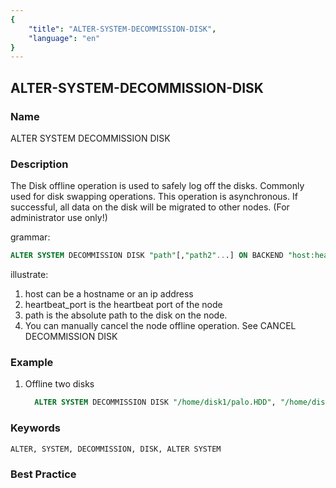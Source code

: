 ```yaml
---
{
    "title": "ALTER-SYSTEM-DECOMMISSION-DISK",
    "language": "en"
}
---
```


<!--
Licensed to the Apache Software Foundation (ASF) under one
or more contributor license agreements.  See the NOTICE file
distributed with this work for additional information
regarding copyright ownership.  The ASF licenses this file
to you under the Apache License, Version 2.0 (the
"License"); you may not use this file except in compliance
with the License.  You may obtain a copy of the License at

  http://www.apache.org/licenses/LICENSE-2.0

Unless required by applicable law or agreed to in writing,
software distributed under the License is distributed on an
"AS IS" BASIS, WITHOUT WARRANTIES OR CONDITIONS OF ANY
KIND, either express or implied.  See the License for the
specific language governing permissions and limitations
under the License.
-->

## ALTER-SYSTEM-DECOMMISSION-DISK

### Name

ALTER SYSTEM DECOMMISSION DISK

### Description

The Disk offline operation is used to safely log off the disks. Commonly used for disk swapping operations. This operation is asynchronous. If successful, all data on the disk will be migrated to other nodes. (For administrator use only!)

grammar:

```sql
ALTER SYSTEM DECOMMISSION DISK "path"[,"path2"...] ON BACKEND "host:heartbeat_port";
```

 illustrate:
 
1. host can be a hostname or an ip address
2. heartbeat_port is the heartbeat port of the node
3. path is the absolute path to the disk on the node.
4. You can manually cancel the node offline operation. See CANCEL DECOMMISSION DISK

### Example

1. Offline two disks

    ```sql
      ALTER SYSTEM DECOMMISSION DISK "/home/disk1/palo.HDD", "/home/disk2/palo.HDD" ON BACKEND "host1:port";
    ```

### Keywords

    ALTER, SYSTEM, DECOMMISSION, DISK, ALTER SYSTEM

### Best Practice